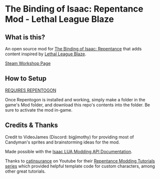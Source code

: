 # The Binding of Isaac: Repentance Mod - Lethal League Blaze

## What is this?
An open source mod for [The Binding of Isaac: Repentance](https://store.steampowered.com/app/1426300/The_Binding_of_Isaac_Repentance/) that adds content inspired by [Lethal League Blaze](https://store.steampowered.com/app/553310/Lethal_League_Blaze/).

[Steam Workshop Page](https://steamcommunity.com/sharedfiles/filedetails/?id=3233922664)

## How to Setup
[REQUIRES REPENTOGON](https://repentogon.com/)

Once Repentogon is installed and working, simply make a folder in the game's Mod folder, and download this repo's contents into the folder. Be sure to activate the mod in-game.

## Credits & Thanks
Credit to VideoJames (Discord: bigjimothy) for providing most of Candyman's sprites and brainstorming ideas for the mod.

Made possible with the [Isaac LUA Modding API Documentation](https://wofsauge.github.io/IsaacDocs/rep/).

Thanks to [catinsurance](https://www.youtube.com/@catinsured) on Youtube for their [Repentance Modding Tutorials series](https://www.youtube.com/playlist?list=PLkIbky8_pFUpqAF9l7dh_YsEV-zpJ4q50) which provided helpful template code for custom characters, among other great tutorials.

